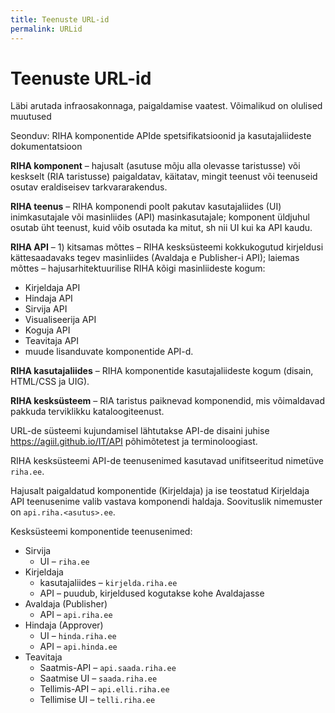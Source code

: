 ```yaml
---
title: Teenuste URL-id
permalink: URLid
---
```


# Teenuste URL-id

<p class='staatus'>Läbi arutada infraosakonnaga, paigaldamise vaatest. Võimalikud on olulised muutused</p>

<p class='rem'>Seonduv: RIHA komponentide APIde spetsifikatsioonid ja kasutajaliideste dokumentatsioon</p>

__RIHA komponent__ – hajusalt (asutuse mõju alla olevasse taristusse) või keskselt (RIA taristusse) paigaldatav, käitatav, mingit teenust või teenuseid osutav eraldiseisev tarkvararakendus.

__RIHA teenus__ – RIHA komponendi poolt pakutav kasutajaliides (UI) inimkasutajale või masinliides (API) masinkasutajale; komponent üldjuhul osutab üht teenust, kuid võib osutada ka mitut, sh nii UI kui ka API kaudu.

__RIHA API__ – 1) kitsamas mõttes – RIHA kesksüsteemi kokkukogutud kirjeldusi kättesaadavaks tegev masinliides (Avaldaja e Publisher-i API); laiemas mõttes – hajusarhitektuurilise RIHA kõigi masinliideste kogum:

- Kirjeldaja API
- Hindaja API
- Sirvija API
- Visualiseerija API
- Koguja API
- Teavitaja API
- muude lisanduvate komponentide API-d.

__RIHA kasutajaliides__ – RIHA komponentide kasutajaliideste kogum (disain, HTML/CSS ja UIG).

__RIHA kesksüsteem__ – RIA taristus paiknevad komponendid, mis võimaldavad pakkuda terviklikku kataloogiteenust.

URL-de süsteemi kujundamisel lähtutakse API-de disaini juhise https://agiil.github.io/IT/API põhimõtetest ja terminoloogiast.

RIHA kesksüsteemi API-de teenusenimed kasutavad unifitseeritud nimetüve `riha.ee`.

Hajusalt paigaldatud komponentide (Kirjeldaja) ja ise teostatud Kirjeldaja API teenusenime valib vastava komponendi haldaja. Soovituslik nimemuster on `api.riha.<asutus>.ee`.

Kesksüsteemi komponentide teenusenimed:

- Sirvija
  - UI – `riha.ee`
- Kirjeldaja
  - kasutajaliides – `kirjelda.riha.ee`
  - API – puudub, kirjeldused kogutakse kohe Avaldajasse
- Avaldaja (Publisher)
  - API – `api.riha.ee`
- Hindaja (Approver)
  - UI – `hinda.riha.ee`
  - API – `api.hinda.ee`
- Teavitaja
  - Saatmis-API – `api.saada.riha.ee`
  - Saatmise UI – `saada.riha.ee`
  - Tellimis-API – `api.elli.riha.ee`
  - Tellimise UI – `telli.riha.ee`


